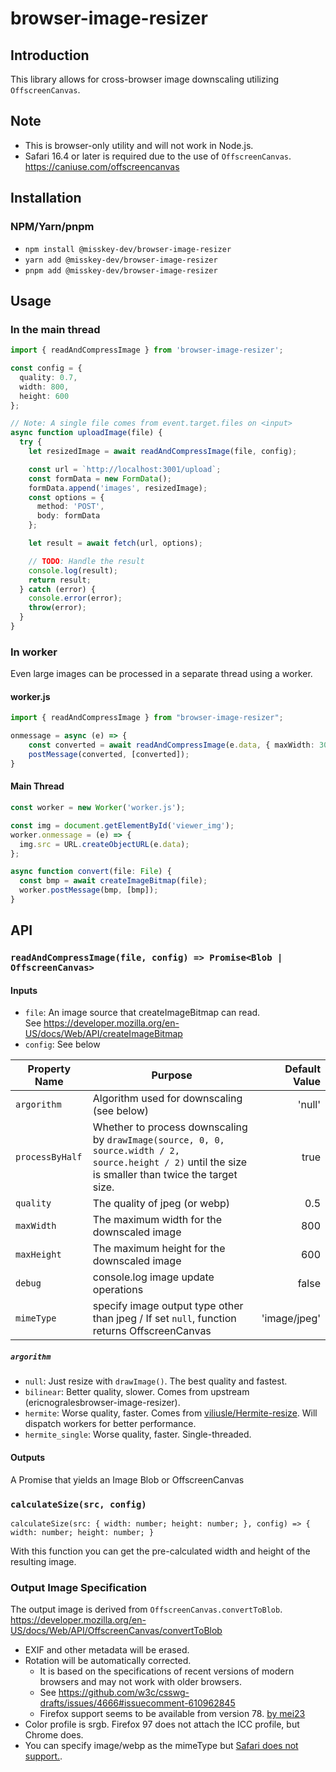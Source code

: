 # browser-image-resizer

## Introduction

This library allows for cross-browser image downscaling utilizing `OffscreenCanvas`. 

## Note

- This is browser-only utility and will not work in Node.js.
- Safari 16.4 or later is required due to the use of `OffscreenCanvas`.  
  https://caniuse.com/offscreencanvas

## Installation

### NPM/Yarn/pnpm

- `npm install @misskey-dev/browser-image-resizer`
- `yarn add @misskey-dev/browser-image-resizer`
- `pnpm add @misskey-dev/browser-image-resizer`

## Usage

### In the main thread

```typescript
import { readAndCompressImage } from 'browser-image-resizer';

const config = {
  quality: 0.7,
  width: 800,
  height: 600
};

// Note: A single file comes from event.target.files on <input>
async function uploadImage(file) {
  try {
    let resizedImage = await readAndCompressImage(file, config);

    const url = `http://localhost:3001/upload`;
    const formData = new FormData();
    formData.append('images', resizedImage);
    const options = {
      method: 'POST',
      body: formData
    };

    let result = await fetch(url, options);

    // TODO: Handle the result
    console.log(result);
    return result;
  } catch (error) {
    console.error(error);
    throw(error);
  }
}
```

### In worker
Even large images can be processed in a separate thread using a worker.

#### worker.js

```typescript
import { readAndCompressImage } from "browser-image-resizer";

onmessage = async (e) => {
    const converted = await readAndCompressImage(e.data, { maxWidth: 300 });
    postMessage(converted, [converted]);
}
```

#### Main Thread

```typescript
const worker = new Worker('worker.js');

const img = document.getElementById('viewer_img');
worker.onmessage = (e) => {
  img.src = URL.createObjectURL(e.data);
};

async function convert(file: File) {
  const bmp = await createImageBitmap(file);
  worker.postMessage(bmp, [bmp]);
}
```

## API

### `readAndCompressImage(file, config) => Promise<Blob | OffscreenCanvas>`

#### Inputs

* `file`: An image source that createImageBitmap can read.   
  See https://developer.mozilla.org/en-US/docs/Web/API/createImageBitmap
* `config`: See below

| Property Name        | Purpose           | Default Value  |
| ------------- |-------------| -----:|
| `argorithm` | Algorithm used for downscaling (see below) | 'null' |
| `processByHalf` | Whether to process downscaling by `drawImage(source, 0, 0, source.width / 2, source.height / 2)` until the size is smaller than twice the target size. | true |
| `quality`      | The quality of jpeg (or webp) | 0.5 |
| `maxWidth`      | The maximum width for the downscaled image | 800 |
| `maxHeight` | The maximum height for the downscaled image | 600 |
| `debug` | console.log image update operations | false |
| `mimeType` | specify image output type other than jpeg / If set `null`, function returns OffscreenCanvas  | 'image/jpeg' |

##### `argorithm`

* `null`: Just resize with `drawImage()`. The best quality and fastest.
* `bilinear`: Better quality, slower. Comes from upstream (ericnogralesbrowser-image-resizer).
* `hermite`: Worse quality, faster. Comes from [viliusle/Hermite-resize](https://github.com/viliusle/Hermite-resize). Will dispatch workers for better performance.
* `hermite_single`: Worse quality, faster. Single-threaded.

#### Outputs

A Promise that yields an Image Blob or OffscreenCanvas

### `calculateSize(src, config)`
`calculateSize(src: { width: number; height: number; }, config) => { width: number; height: number; }`

With this function you can get the pre-calculated width and height of the resulting image.

### Output Image Specification
The output image is derived from `OffscreenCanvas.convertToBlob`.  
https://developer.mozilla.org/en-US/docs/Web/API/OffscreenCanvas/convertToBlob

- EXIF and other metadata will be erased.
- Rotation will be automatically corrected.
  * It is based on the specifications of recent versions of modern browsers and may not work with older browsers.
  * See https://github.com/w3c/csswg-drafts/issues/4666#issuecomment-610962845
  * Firefox support seems to be available from version 78. [by mei23](https://github.com/misskey-dev/misskey/pull/8216#issuecomment-1041382112)
- Color profile is srgb. Firefox 97 does not attach the ICC profile, but Chrome does.
- You can specify image/webp as the mimeType but [Safari does not support.](https://developer.apple.com/documentation/webkitjs/htmlcanvaselement/1630000-todataurl).
